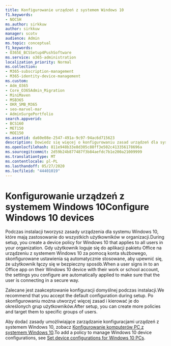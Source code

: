 ```yaml
---
title: Konfigurowanie urządzeń z systemem Windows 10
f1.keywords:
- NOCSH
ms.author: sirkkuw
author: sirkkuw
manager: scotv
audience: Admin
ms.topic: conceptual
f1_keywords:
- O365E_BCSSetup4PushSoftware
ms.service: o365-administration
localization_priority: Normal
ms.collection:
- M365-subscription-management
- M365-identity-device-management
ms.custom:
- Adm_O365
- Core_O365Admin_Migration
- MiniMaven
- MSB365
- OKR_SMB_M365
- seo-marvel-mar
- AdminSurgePortfolio
search.appverid:
- BCS160
- MET150
- MOE150
ms.assetid: da60e08e-2547-491a-9c97-94ac6d715623
description: Dowiedz się więcej o konfigurowaniu zasad urządzeń dla systemu Windows 10, które mają zastosowanie do wszystkich użytkowników w organizacji, zapewniając bezpieczne połączenie.
ms.openlocfilehash: 811e948b33e8d305c88ff3e502c413356178696a
ms.sourcegitcommit: 2d59b24b877487f3b84aefdc7b1e200a21009999
ms.translationtype: MT
ms.contentlocale: pl-PL
ms.lasthandoff: 05/27/2020
ms.locfileid: "44401019"
---
```

# <a name="configure-windows-10-devices"></a><span data-ttu-id="2bcdd-103">Konfigurowanie urządzeń z systemem Windows 10</span><span class="sxs-lookup"><span data-stu-id="2bcdd-103">Configure Windows 10 devices</span></span>

<span data-ttu-id="2bcdd-104">Podczas instalacji tworzysz zasady urządzenia dla systemu Windows 10, które mają zastosowanie do wszystkich użytkowników w organizacji.</span><span class="sxs-lookup"><span data-stu-id="2bcdd-104">During setup, you create a device policy for Windows 10 that applies to all users in your organization.</span></span> <span data-ttu-id="2bcdd-105">Gdy użytkownik loguje się do aplikacji pakietu Office na urządzeniu z systemem Windows 10 za pomocą konta służbowego, skonfigurowane ustawienia są automatycznie stosowane, aby upewnić się, że użytkownik łączy się w bezpieczny sposób.</span><span class="sxs-lookup"><span data-stu-id="2bcdd-105">When a user signs in to an Office app on their Windows 10 device with their work or school account, the settings you configure are automatically applied to make sure that the user is connecting in a secure way.</span></span>
  
<span data-ttu-id="2bcdd-106">Zalecane jest zaakceptowanie konfiguracji domyślnej podczas instalacji.</span><span class="sxs-lookup"><span data-stu-id="2bcdd-106">We recommend that you accept the default configuration during setup.</span></span> <span data-ttu-id="2bcdd-107">Po skonfigurowaniu można utworzyć więcej zasad i kierować je do określonych grup użytkowników.</span><span class="sxs-lookup"><span data-stu-id="2bcdd-107">After setup, you can create more policies and target them to specific groups of users.</span></span>
  
<span data-ttu-id="2bcdd-108">Aby dodać zasady umożliwiające zarządzanie konfiguracjami urządzeń z systemem Windows 10, zobacz [Konfigurowanie komputerów PC z systemem Windows 10](protection-settings-for-windows-10-pcs.md).</span><span class="sxs-lookup"><span data-stu-id="2bcdd-108">To add a policy to manage Windows 10 device configurations, see [Set device configurations for Windows 10 PCs](protection-settings-for-windows-10-pcs.md).</span></span>
  

